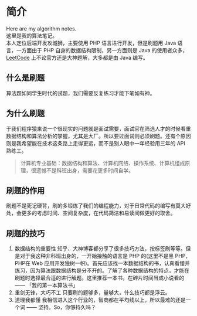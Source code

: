 # 简介
Here are my algorithm notes.  
这里是我的算法笔记。  
本人定位后端开发攻城狮，主要使用 PHP 语言进行开发，但是刷题用 Java 语言，一方面由于 PHP 自身的数据结构限制，另一方面则是 Java 的使用者众多，[LeetCode](https://leetcode-cn.com/problemset/all/) 上不论官方还是大神题解，大多都是由 Java 编写。
## 什么是刷题
算法题如同学生时代的试题，我们需要反复练习才能下笔如有神。
## 为什么刷题
于我们程序猿来说一个很现实的问题就是面试需要，面试官在筛选人才的时候看重数据结构和算法分析的掌握，尤其是大厂。所以要过面试则必须刷题。还有个原因则是我希望能在技术这条路上走得更远，而不是别人眼中一年经验用三年的 API 熟练工。
> 计算机专业基础：数据结构和算法、计算机网络、操作系统、计算机组成原理，很遗憾不是科班出身，需要花更多时间自学。
## 刷题的作用
刷题不是死记硬背，刷的多锻炼了我们的编程能力，对于日常代码的编写有莫大好处，会更多的考虑时间、空间复杂度，在代码简洁和易读间做更好的取舍。
## 刷题的技巧
1. 数据结构的重要性
知乎、大神博客都分享了很多技巧方法，按标签刷等等。但是对于我这种非科班出身的，一开始接触的语言是 PHP 的(这里不是黑 PHP，PHP在 Web 应用开发独树一帜)。首先应该找一本数据结构的书，认真看懂并练习，因为算法跟数据结构是分不开的。了解了各种数据结构的特点，才能在刷题时选择最合适的进行解题。这里推荐一本书，在碎片时间当成小说看的 —— 「我的第一本算法书」
2. 重剑无锋，大巧不工
只要刷的题够多，量够大，什么技巧都是浮云。
3. 道理我都懂
我相信进入这个行业的，智商都在平均线以上，所以最难的还是一个词 —— 坚持。So，你够持久吗？